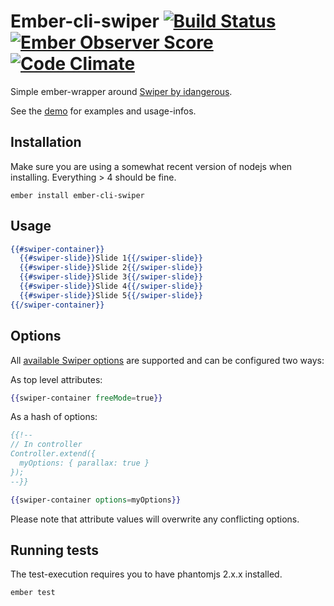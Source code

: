 # Ember-cli-swiper [![Build Status](https://travis-ci.org/Suven/ember-cli-swiper.svg?branch=master)](https://travis-ci.org/Suven/ember-cli-swiper) [![Ember Observer Score](https://emberobserver.com/badges/ember-cli-swiper.svg)](https://emberobserver.com/addons/ember-cli-swiper) [![Code Climate](https://codeclimate.com/github/Suven/ember-cli-swiper/badges/gpa.svg)](https://codeclimate.com/github/Suven/ember-cli-swiper)

Simple ember-wrapper around [Swiper by idangerous](http://idangero.us/swiper/demos/).

See the [demo](http://suven.github.io/ember-cli-swiper/) for examples and usage-infos.

## Installation

Make sure you are using a somewhat recent version of nodejs when installing. Everything > 4 should be fine.

`ember install ember-cli-swiper`

## Usage

```handlebars
{{#swiper-container}}
  {{#swiper-slide}}Slide 1{{/swiper-slide}}
  {{#swiper-slide}}Slide 2{{/swiper-slide}}
  {{#swiper-slide}}Slide 3{{/swiper-slide}}
  {{#swiper-slide}}Slide 4{{/swiper-slide}}
  {{#swiper-slide}}Slide 5{{/swiper-slide}}
{{/swiper-container}}
```

## Options

All [available Swiper options](http://idangero.us/swiper/api) are supported and can be configured two ways:

As top level attributes:
```handlebars
{{swiper-container freeMode=true}}
```

As a hash of options:
```handlebars
{{!--
// In controller
Controller.extend({
  myOptions: { parallax: true }
});
--}}

{{swiper-container options=myOptions}}
```

Please note that attribute values will overwrite any conflicting options.

## Running tests

The test-execution requires you to have phantomjs 2.x.x installed.

`ember test`

